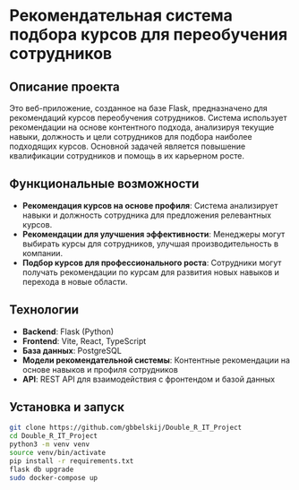 # Рекомендательная система подбора курсов для переобучения сотрудников

## Описание проекта

Это веб-приложение, созданное на базе Flask, предназначено для рекомендаций курсов переобучения сотрудников. Система использует рекомендации на основе контентного подхода, анализируя текущие навыки, должность и цели сотрудников для подбора наиболее подходящих курсов. Основной задачей является повышение квалификации сотрудников и помощь в их карьерном росте.

## Функциональные возможности

- **Рекомендация курсов на основе профиля**: Система анализирует навыки и должность сотрудника для предложения релевантных курсов.
- **Рекомендации для улучшения эффективности**: Менеджеры могут выбирать курсы для сотрудников, улучшая производительность в компании.
- **Подбор курсов для профессионального роста**: Сотрудники могут получать рекомендации по курсам для развития новых навыков и перехода в новые области.

## Технологии

- **Backend**: Flask (Python)
- **Frontend**: Vite, React, TypeScript
- **База данных**: PostgreSQL
- **Модели рекомендательной системы**: Контентные рекомендации на основе навыков и профиля сотрудников
- **API**: REST API для взаимодействия с фронтендом и базой данных

## Установка и запуск


```bash
git clone https://github.com/gbbelskij/Double_R_IT_Project
cd Double_R_IT_Project
python3 -m venv venv
source venv/bin/activate
pip install -r requirements.txt
flask db upgrade
sudo docker-compose up
